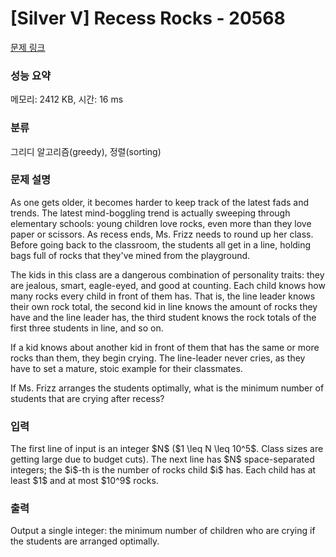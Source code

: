 # [Silver V] Recess Rocks - 20568 

[문제 링크](https://www.acmicpc.net/problem/20568) 

### 성능 요약

메모리: 2412 KB, 시간: 16 ms

### 분류

그리디 알고리즘(greedy), 정렬(sorting)

### 문제 설명

<p>As one gets older, it becomes harder to keep track of the latest fads and trends. The latest mind-boggling trend is actually sweeping through elementary schools: young children love rocks, even more than they love paper or scissors. As recess ends, Ms. Frizz needs to round up her class. Before going back to the classroom, the students all get in a line, holding bags full of rocks that they've mined from the playground.</p>

<p>The kids in this class are a dangerous combination of personality traits: they are jealous, smart, eagle-eyed, and good at counting. Each child knows how many rocks every child in front of them has. That is, the line leader knows their own rock total, the second kid in line knows the amount of rocks they have and the line leader has, the third student knows the rock totals of the first three students in line, and so on.</p>

<p>If a kid knows about another kid in front of them that has the same or more rocks than them, they begin crying. The line-leader never cries, as they have to set a mature, stoic example for their classmates.</p>

<p>If Ms. Frizz arranges the students optimally, what is the minimum number of students that are crying after recess?</p>

### 입력 

 <p>The first line of input is an integer $N$ ($1 \leq N \leq 10^5$. Class sizes are getting large due to budget cuts). The next line has $N$ space-separated integers; the $i$-th is the number of rocks child $i$ has. Each child has at least $1$ and at most $10^9$ rocks.</p>

### 출력 

 <p>Output a single integer: the minimum number of children who are crying if the students are arranged optimally.</p>

